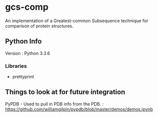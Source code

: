 # gcs-comp
An implementation of a Greatest-common Subsequence technique for comparison of protein structures.

## Python Info

Version
: Python 3.3.6

### Libraries
* prettyprint

## Things to look at for future integration

PyPDB - Used to pull in PDB info from the PDB.
: https://github.com/williamgilpin/pypdb/blob/master/demos/demos.ipynb



